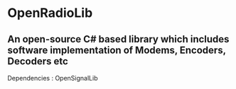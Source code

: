 # OpenRadioLib 
An open-source C# based library which includes software implementation of Modems, Encoders, Decoders etc
-----
Dependencies : OpenSignalLib

